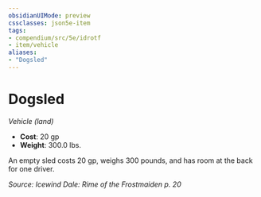 ```yaml
---
obsidianUIMode: preview
cssclasses: json5e-item
tags:
- compendium/src/5e/idrotf
- item/vehicle
aliases: 
- "Dogsled"
---
```

# Dogsled
*Vehicle (land)*  

- **Cost**: 20 gp
- **Weight**: 300.0 lbs.

An empty sled costs 20 gp, weighs 300 pounds, and has room at the back for one driver.

*Source: Icewind Dale: Rime of the Frostmaiden p. 20*